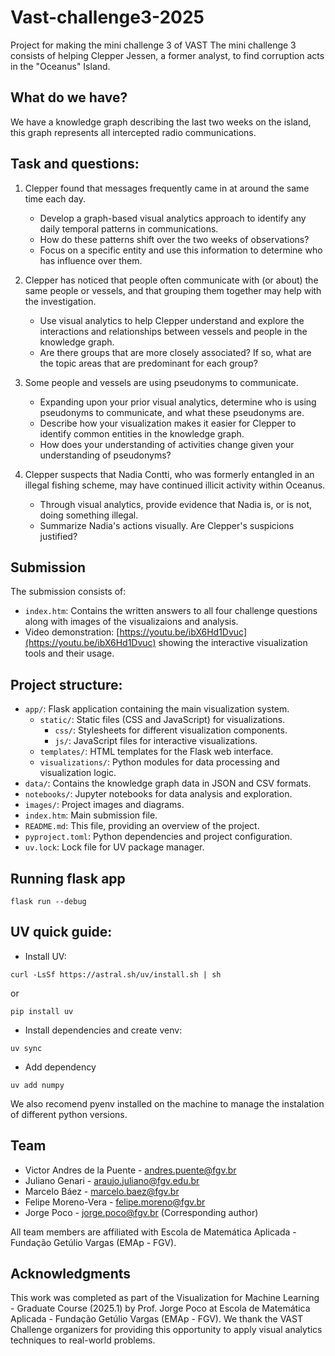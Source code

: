 # Vast-challenge3-2025
Project for making the mini challenge 3 of VAST
The mini challenge 3 consists of helping Clepper Jessen, a former analyst, to find corruption acts in the "Oceanus" Island.

## What do we have?
We have a knowledge graph describing the last two weeks on the island, this graph represents all intercepted radio communications.

## Task and questions:
1. Clepper found that messages frequently came in at around the same time each day.
    - Develop a graph-based visual analytics approach to identify any daily temporal patterns in communications.
    - How do these patterns shift over the two weeks of observations?
    - Focus on a specific entity and use this information to determine who has influence over them.

2. Clepper has noticed that people often communicate with (or about) the same people or vessels, and that grouping them together may help with the investigation.
    - Use visual analytics to help Clepper understand and explore the interactions and relationships between vessels and people in the knowledge graph.
    - Are there groups that are more closely associated? If so, what are the topic areas that are predominant for each group?

3. Some people and vessels are using pseudonyms to communicate.
    - Expanding upon your prior visual analytics, determine who is using pseudonyms to communicate, and what these pseudonyms are.
    - Describe how your visualization makes it easier for Clepper to identify common entities in the knowledge graph.
    - How does your understanding of activities change given your understanding of pseudonyms?

4. Clepper suspects that Nadia Contti, who was formerly entangled in an illegal fishing scheme, may have continued illicit activity within Oceanus.
    - Through visual analytics, provide evidence that Nadia is, or is not, doing something illegal.
    - Summarize Nadia's actions visually. Are Clepper's suspicions justified?

## Submission

The submission consists of:
- `index.htm`: Contains the written answers to all four challenge questions along with images of the visualizaions and analysis.
- Video demonstration: [https://youtu.be/ibX6Hd1Dvuc](https://youtu.be/ibX6Hd1Dvuc) showing the interactive visualization tools and their usage.

## Project structure:
- `app/`: Flask application containing the main visualization system.
  - `static/`: Static files (CSS and JavaScript) for visualizations.
    - `css/`: Stylesheets for different visualization components.
    - `js/`: JavaScript files for interactive visualizations.
  - `templates/`: HTML templates for the Flask web interface.
  - `visualizations/`: Python modules for data processing and visualization logic.
- `data/`: Contains the knowledge graph data in JSON and CSV formats.
- `notebooks/`: Jupyter notebooks for data analysis and exploration.
- `images/`: Project images and diagrams.
- `index.htm`: Main submission file.
- `README.md`: This file, providing an overview of the project.
- `pyproject.toml`: Python dependencies and project configuration.
- `uv.lock`: Lock file for UV package manager.

## Running flask app

```
flask run --debug
```

## UV quick guide:

* Install UV:

```
curl -LsSf https://astral.sh/uv/install.sh | sh
```

or

```
pip install uv
```

* Install dependencies and create venv:

```
uv sync
```

* Add dependency

```
uv add numpy
```

We also recomend pyenv installed on the machine to manage the instalation of different python versions.

## Team

- Victor Andres de la Puente - andres.puente@fgv.br
- Juliano Genari - araujo.juliano@fgv.edu.br
- Marcelo Báez - marcelo.baez@fgv.br
- Felipe Moreno-Vera - felipe.moreno@fgv.br
- Jorge Poco - jorge.poco@fgv.br (Corresponding author)

All team members are affiliated with Escola de Matemática Aplicada - Fundação Getúlio Vargas (EMAp - FGV).

## Acknowledgments

This work was completed as part of the Visualization for Machine Learning - Graduate Course (2025.1) by Prof. Jorge Poco at Escola de Matemática Aplicada - Fundação Getúlio Vargas (EMAp - FGV). We thank the VAST Challenge organizers for providing this opportunity to apply visual analytics techniques to real-world problems.
